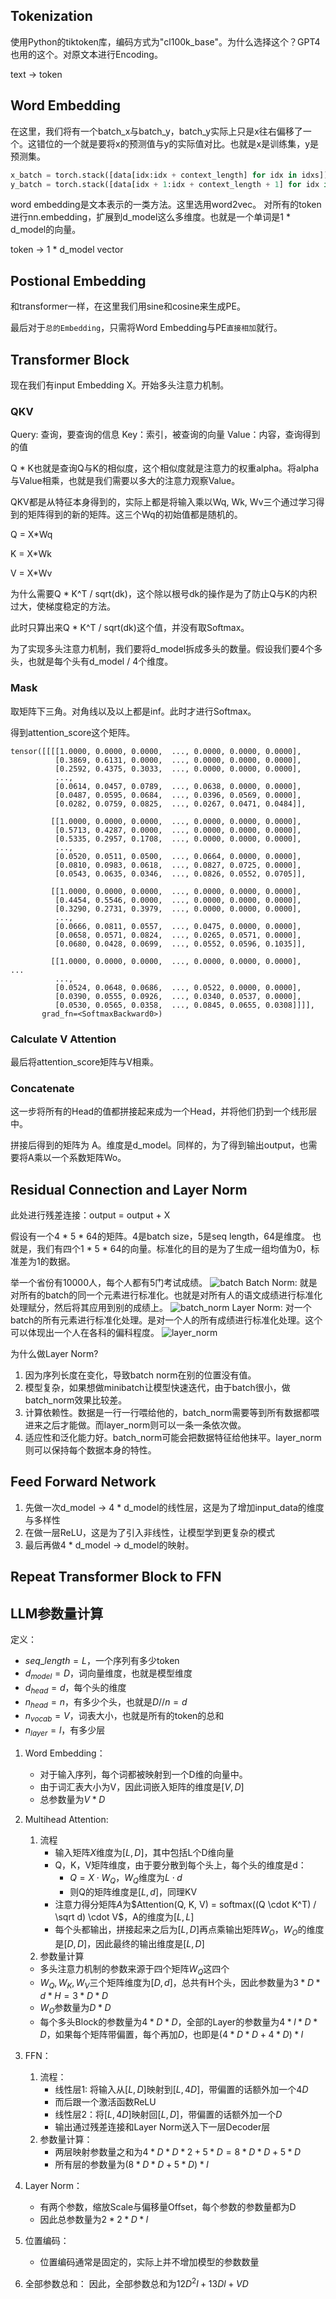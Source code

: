 ## Tokenization
使用Python的tiktoken库，编码方式为"cl100k_base"。为什么选择这个？GPT4也用的这个。对原文本进行Encoding。

text -> token
## Word Embedding
在这里，我们将有一个batch_x与batch_y，batch_y实际上只是x往右偏移了一个。这错位的一个就是要将x的预测值与y的实际值对比。也就是x是训练集，y是预测集。
```py
x_batch = torch.stack([data[idx:idx + context_length] for idx in idxs])
y_batch = torch.stack([data[idx + 1:idx + context_length + 1] for idx in idxs])
```

word embedding是文本表示的一类方法。这里选用word2vec。
对所有的token进行nn.embedding，扩展到d_model这么多维度。也就是一个单词是1 * d_model的向量。

token -> 1 * d_model vector

## Postional Embedding
和transformer一样，在这里我们用sine和cosine来生成PE。

最后对于`总的Embedding`，只需将Word Embedding与PE`直接相加`就行。

## Transformer Block
现在我们有input Embedding X。开始多头注意力机制。

### QKV
Query: 查询，要查询的信息
Key：索引，被查询的向量
Value：内容，查询得到的值

Q * K也就是查询Q与K的相似度，这个相似度就是注意力的权重alpha。将alpha与Value相乘，也就是我们需要以多大的注意力观察Value。

QKV都是从特征本身得到的，实际上都是将输入乘以Wq, Wk, Wv三个通过学习得到的矩阵得到的新的矩阵。这三个Wq的初始值都是随机的。

Q = X*Wq

K = X*Wk

V = X*Wv

为什么需要Q * K^T / sqrt(dk)，这个除以根号dk的操作是为了防止Q与K的内积过大，使梯度稳定的方法。

此时只算出来Q * K^T / sqrt(dk)这个值，并没有取Softmax。

为了实现多头注意力机制，我们要将d_model拆成多头的数量。假设我们要4个多头，也就是每个头有d_model / 4个维度。

### Mask
取矩阵下三角。对角线以及以上都是inf。此时才进行Softmax。

得到attention_score这个矩阵。


```
tensor([[[[1.0000, 0.0000, 0.0000,  ..., 0.0000, 0.0000, 0.0000],
          [0.3869, 0.6131, 0.0000,  ..., 0.0000, 0.0000, 0.0000],
          [0.2592, 0.4375, 0.3033,  ..., 0.0000, 0.0000, 0.0000],
          ...,
          [0.0614, 0.0457, 0.0789,  ..., 0.0638, 0.0000, 0.0000],
          [0.0487, 0.0595, 0.0684,  ..., 0.0396, 0.0569, 0.0000],
          [0.0282, 0.0759, 0.0825,  ..., 0.0267, 0.0471, 0.0484]],

         [[1.0000, 0.0000, 0.0000,  ..., 0.0000, 0.0000, 0.0000],
          [0.5713, 0.4287, 0.0000,  ..., 0.0000, 0.0000, 0.0000],
          [0.5335, 0.2957, 0.1708,  ..., 0.0000, 0.0000, 0.0000],
          ...,
          [0.0520, 0.0511, 0.0500,  ..., 0.0664, 0.0000, 0.0000],
          [0.0810, 0.0983, 0.0618,  ..., 0.0827, 0.0725, 0.0000],
          [0.0543, 0.0635, 0.0346,  ..., 0.0826, 0.0552, 0.0705]],

         [[1.0000, 0.0000, 0.0000,  ..., 0.0000, 0.0000, 0.0000],
          [0.4454, 0.5546, 0.0000,  ..., 0.0000, 0.0000, 0.0000],
          [0.3290, 0.2731, 0.3979,  ..., 0.0000, 0.0000, 0.0000],
          ...,
          [0.0666, 0.0811, 0.0557,  ..., 0.0475, 0.0000, 0.0000],
          [0.0658, 0.0571, 0.0824,  ..., 0.0265, 0.0571, 0.0000],
          [0.0680, 0.0428, 0.0699,  ..., 0.0552, 0.0596, 0.1035]],

         [[1.0000, 0.0000, 0.0000,  ..., 0.0000, 0.0000, 0.0000],
...
          ...,
          [0.0524, 0.0648, 0.0686,  ..., 0.0522, 0.0000, 0.0000],
          [0.0390, 0.0555, 0.0926,  ..., 0.0340, 0.0537, 0.0000],
          [0.0530, 0.0565, 0.0358,  ..., 0.0845, 0.0655, 0.0308]]]],
       grad_fn=<SoftmaxBackward0>)
```

### Calculate V Attention
最后将attention_score矩阵与V相乘。

### Concatenate
这一步将所有的Head的值都拼接起来成为一个Head，并将他们扔到一个线形层中。

拼接后得到的矩阵为 A。维度是d_model。同样的，为了得到输出output，也需要将A乘以一个系数矩阵Wo。

## Residual Connection and Layer Norm
此处进行残差连接：output = output + X

假设有一个4 * 5 * 64的矩阵。4是batch size，5是seq length，64是维度。
也就是，我们有四个1 * 5 * 64的向量。标准化的目的是为了生成一组均值为0，标准差为1的数据。

举一个省份有10000人，每个人都有5门考试成绩。
![batch](batch.png)
Batch Norm: 就是对所有的batch的同一个元素进行标准化。也就是对所有人的语文成绩进行标准化处理赋分，然后将其应用到别的成绩上。
![batch_norm](./batch_norm.png)
Layer Norm: 对一个batch的所有元素进行标准化处理。是对一个人的所有成绩进行标准化处理。这个可以体现出一个人在各科的偏科程度。
![layer_norm](./layer_norm.png)

为什么做Layer Norm?
1. 因为序列长度在变化，导致batch norm在别的位置没有值。
2. 模型复杂，如果想做minibatch让模型快速迭代，由于batch很小，做batch_norm效果比较差。
3. 计算依赖性。数据是一行一行喂给他的，batch_norm需要等到所有数据都喂进来之后才能做。而layer_norm则可以一条一条依次做。
4. 适应性和泛化能力好。batch_norm可能会把数据特征给他抹平。layer_norm则可以保持每个数据本身的特性。

## Feed Forward Network
1. 先做一次d_model -> 4 * d_model的线性层，这是为了增加input_data的维度与多样性
2. 在做一层ReLU，这是为了引入非线性，让模型学到更复杂的模式
3. 最后再做4 * d_model -> d_model的映射。

## Repeat Transformer Block to FFN



## LLM参数量计算
定义：
+ $seq\_length = L$，一个序列有多少token
+ $d_{model} = D$，词向量维度，也就是模型维度
+ $d_{head} = d$，每个头的维度
+ $n_{head} = n$，有多少个头，也就是$D // n = d$
+ $n_{vocab} = V$，词表大小，也就是所有的token的总和
+ $n_{layer} = l$，有多少层
1. Word Embedding：
   + 对于输入序列，每个词都被映射到一个D维的向量中。
   + 由于词汇表大小为V，因此词嵌入矩阵的维度是$[V, D]$
   + 总参数量为$V * D$

2. Multihead Attention:
   1. 流程
      + 输入矩阵$X$维度为$[L, D]$，其中包括L个D维向量
      + Q，K，V矩阵维度，由于要分散到每个头上，每个头的维度是d：
        + $Q = X \cdot W_Q$，$W_Q$维度为$L \cdot d$
        + 则Q的矩阵维度是$[L, d]$，同理KV
      + 注意力得分矩阵$A$为$Attention(Q, K, V) = softmax((Q \cdot K^T) / \sqrt d) \cdot V$，A的维度为$[L, L]$
      + 每个头都输出，拼接起来之后为$[L, D]$再点乘输出矩阵$W_O$，$W_O$的维度是$[D, D]$，因此最终的输出维度是$[L, D]$
    2. 参数量计算
      + 多头注意力机制的参数来源于四个矩阵$W_Q$这四个
      + $W_Q, W_K, W_V$三个矩阵维度为$[D, d]$，总共有H个头，因此参数量为$3 * D * d * H = 3 * D * D$
      + $W_O$参数量为$D * D$
      + 每个多头Block的参数量为$4 * D * D$，全部的Layer的参数量为$4 * l * D * D$，如果每个矩阵带偏置，每个再加$D$，也即是$(4 * D * D + 4 * D) * l$
3. FFN：
   1. 流程：
      + 线性层1: 将输入从$[L, D]$映射到$[L, 4D]$，带偏置的话额外加一个$4D$
      + 而后跟一个激活函数ReLU
      + 线性层2：将$[L, 4D]$映射回$[L, D]$，带偏置的话额外加一个$D$
      + 输出通过残差连接和Layer Norm送入下一层Decoder层
   2. 参数量计算：
      + 两层映射参数量之和为$4 * D * D * 2 + 5 * D = 8 * D * D + 5 * D$
      + 所有层的参数量为$(8 * D * D + 5 * D) * l$
4. Layer Norm：
   + 有两个参数，缩放Scale与偏移量Offset，每个参数的参数量都为D
   + 因此总参数量为$2 * 2 * D * l$
5. 位置编码：
   + 位置编码通常是固定的，实际上并不增加模型的参数数量
6. 全部参数总和：
   因此，全部参数总和为$12 D^2 l + 13 D l + V D$